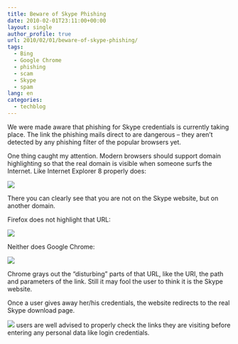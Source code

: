 ```yaml
---
title: Beware of Skype Phishing
date: 2010-02-01T23:11:00+00:00
layout: single
author_profile: true
url: 2010/02/01/beware-of-skype-phishing/
tags:
  - Bing
  - Google Chrome
  - phishing
  - scam
  - Skype
  - spam
lang: en
categories: 
  - techblog
---
```

We were made aware that phishing for Skype credentials is currently taking place. The link the phishing mails direct to are dangerous – they aren’t detected by any phishing filter of the popular browsers yet.

One thing caught my attention. Modern browsers should support domain highlighting so that the real domain is visible when someone surfs the Internet. Like Internet Explorer 8 properly does:

[![](http://3.bp.blogspot.com/_vaUVXcmC3OI/S2dXyyziTII/AAAAAAAAAxI/fdH5Gi3EHpQ/s640/01-IE8-URL_Highlight1.png)](http://3.bp.blogspot.com/_vaUVXcmC3OI/S2dXyyziTII/AAAAAAAAAxI/fdH5Gi3EHpQ/s1600-h/01-IE8-URL_Highlight1.png)

There you can clearly see that you are not on the Skype website, but on another domain.

Firefox does not highlight that URL:

[![](http://4.bp.blogspot.com/_vaUVXcmC3OI/S2dXz68LJ5I/AAAAAAAAAxQ/aTH91bB4L18/s640/02-FF-3.6-No_URL_Highlight1.png)](http://4.bp.blogspot.com/_vaUVXcmC3OI/S2dXz68LJ5I/AAAAAAAAAxQ/aTH91bB4L18/s1600-h/02-FF-3.6-No_URL_Highlight1.png)

Neither does Google Chrome:

[![](http://1.bp.blogspot.com/_vaUVXcmC3OI/S2dX1EivMaI/AAAAAAAAAxY/F0YfD1Jlhmw/s640/03-Chrome-No_URL_Highlight1.png)](http://1.bp.blogspot.com/_vaUVXcmC3OI/S2dX1EivMaI/AAAAAAAAAxY/F0YfD1Jlhmw/s1600-h/03-Chrome-No_URL_Highlight1.png)

Chrome grays out the “disturbing” parts of that URL, like the URI, the path and parameters of the link. Still it may fool the user to think it is the Skype website.

Once a user gives away her/his credentials, the website redirects to the real Skype download page.

[![](http://1.bp.blogspot.com/_vaUVXcmC3OI/S2dX2vMxwsI/AAAAAAAAAxg/PuZkX6gBPSo/s640/04-Redirects_To_Skype.png)](http://1.bp.blogspot.com/_vaUVXcmC3OI/S2dX2vMxwsI/AAAAAAAAAxg/PuZkX6gBPSo/s1600-h/04-Redirects_To_Skype.png)
users are well advised to properly check the links they are visiting before entering any personal data like login credentials.